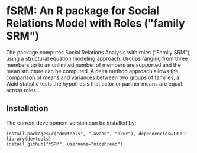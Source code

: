 # fSRM: An R package for Social Relations Model with Roles ("family SRM")

The package computes Social Relations Analysis with roles ("Family SRM"), using a structural equation modeling approach. Groups ranging from three members up to an unlimited number of members are supported and the mean structure can be computed. A delta method approach allows the comparison of means and variances between two groups of families, a Wald statistic tests the hypothesis that actor or partner means are equal across roles.

## Installation

The current development version can be installed by:

	install.packages(c("devtools", "lavaan", "plyr"), dependencies=TRUE)
    library(devtools)
    install_github("fSRM", username="nicebread")
